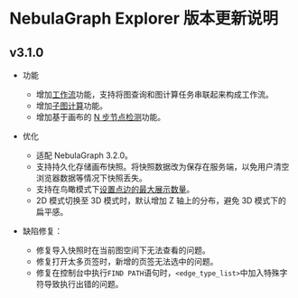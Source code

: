 # NebulaGraph Explorer 版本更新说明

## v3.1.0

- 功能
  - 增加[工作流](../../nebula-explorer/workflow/workflows.md)功能，支持将图查询和图计算任务串联起来构成工作流。
  - 增加[子图计算](../../nebula-explorer/graph-explorer/graph-algorithm.md)功能。
  - 增加基于画布的 [N 步节点检测](../../nebula-explorer/canvas-operations/visualization-mode.md)功能。

- 优化
  - 适配 NebulaGraph 3.2.0。
  - 支持持久化存储画布快照。将快照数据改为保存在服务端，以免用户清空浏览器数据等情况下快照丢失。
  - 支持在鸟瞰模式下[设置点边的最大展示数量](../../nebula-explorer/canvas-operations/visualization-mode.md)。
  - 2D 模式切换至 3D 模式时，默认增加 Z 轴上的分布，避免 3D 模式下的扁平感。

- 缺陷修复：
  - 修复导入快照时在当前图空间下无法查看的问题。
  - 修复打开太多页签时，新增的页签无法选中的问题。
  - 修复在控制台中执行`FIND PATH`语句时，`<edge_type_list>`中加入特殊字符导致执行出错的问题。
